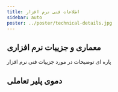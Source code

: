 ```yaml
---
title: اطلاعات فنی نرم افزار
sidebar: auto
poster: ../poster/technical-details.jpg
---
```


## معماری و جزییات نرم افزاری

پاره ای توضیحات در مورد جزییات فنی نرم افزار

## دموی پلیر تعاملی

<InteractivePlayer />
